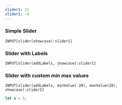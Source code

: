 ```yaml
---
slider1: 22
slider2: -4
---
```


### Simple Slider
```meta-bind
INPUT[slider(showcase):slider1]
```

### Slider with Labels
```meta-bind
INPUT[slider(addLabels, showcase):slider1]
```

### Slider with custom min max values
```meta-bind
INPUT[slider(addLabels, minValue(-20), maxValue(20), showcase):slider2]
```

```js
let a = 5;
```
